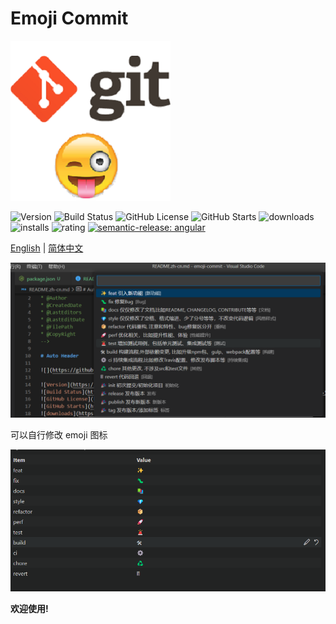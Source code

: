 <!--
* @Author                : Robert Huang<56649783@qq.com>
* @CreatedDate           : 2023-02-04 20:35:52
* @LastEditors           : Robert Huang<56649783@qq.com>
* @LastEditDate          : 2023-02-04 20:35:52
* @FilePath              : emoji-commit/README.zh-cn.md
* @CopyRight             : MerBleueAviation
-->

# Emoji Commit

![](https://github.com/hks2002/emoji-commit/raw/master/images/icon.png)

![Version](https://img.shields.io/github/package-json/v/hks2002/emoji-commit)
![Build Status](https://img.shields.io/github/actions/workflow/status/hks2002/emoji-commit/Build.yml)
![GitHub License](https://img.shields.io/github/license/hks2002/emoji-commit)
![GitHub Starts](https://img.shields.io/github/stars/hks2002/emoji-commit)
![downloads](https://img.shields.io/visual-studio-marketplace/d/MerBleueAviation.emoji-commit)
![installs](https://img.shields.io/visual-studio-marketplace/i/MerBleueAviation.emoji-commit)
![rating](https://img.shields.io/visual-studio-marketplace/r/MerBleueAviation.emoji-commit)
[![semantic-release: angular](https://img.shields.io/badge/semantic--release-angular-e10079?logo=semantic-release)](https://github.com/semantic-release/semantic-release)

[English](./README.md) | [简体中文](./README.zh-cn.md)

![ui](https://github.com/hks2002/emoji-commit/raw/master/images/ui.zh-cn.png)

可以自行修改 emoji 图标

![ui](https://github.com/hks2002/emoji-commit/raw/master/images/setting.png)

**欢迎使用!**
